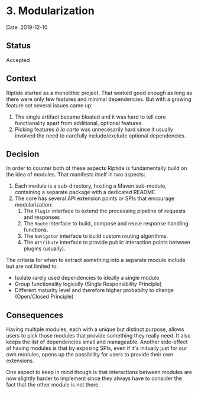 # 3. Modularization

Date: 2019-12-10

## Status

Accepted

## Context

Riptide started as a monolithic project. That worked good enough as long as there were only few features and minimal dependencies. But with a growing feature set several issues came up:

1. The single artifact became bloated and it was hard to tell core functionality apart from additional, optional features.
2. Picking features *à la carte* was unnecesarily hard since it usually involved the need to carefully include/exclude optional dependencies.

## Decision

In order to counter both of these aspects Riptide is fundamentally build on the idea of modules. That manifests itself in two aspects:

1. Each module is a sub-directory, hosting a Maven sub-module, containing a separate package with a dedicated README.
2. The core has several API extension points or SPIs that encourage modularization:
   1. The `Plugin` interface to extend the processing pipeline of requests and responses
   2. The `Route` interface to build, compose and reuse response handling functions.
   3. The `Navigator` interface to build custom routing algorithms.
   4. The `Attribute` interface to provide public interaction points between plugins (usually).

The criteria for when to extract something into a separate module include but are not limited to:

- Isolate rarely used dependencies to ideally a single module
- Group functionality logically (Single Responsibility Principle)
- Different maturity level and therefore higher probabilty to change (Open/Closed Principle)

## Consequences

Having multiple modules, each with a unique but distinct purpose, allows users to pick those modules that provide something they really need. It also keeps the list of dependencies small and manageable. Another side-effect of having modules is that by exposing SPIs, even if it's initually just for our own modules, opens up the possibility for users to provide their own extensions.

One aspect to keep in mind though is that interactions between modules are now slightly harder to implement since they always have to consider the fact that the other module is not there. 

